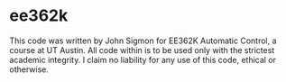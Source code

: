 # ee362k

This code was written by John Sigmon for EE362K Automatic Control, a course at UT Austin. All code within is to be used only with the strictest academic integrity. I claim no liability for any use of this code, ethical or otherwise.
